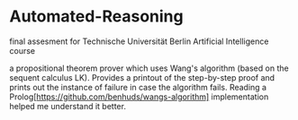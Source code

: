 # Automated-Reasoning
final assesment for Technische Universität Berlin Artificial Intelligence course

a propositional theorem prover which uses Wang's algorithm (based on the sequent calculus LK). Provides a printout of the step-by-step proof and prints out the instance of failure in case the algorithm fails. Reading a Prolog[https://github.com/benhuds/wangs-algorithm] implementation helped me understand it better.
